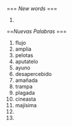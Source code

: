 === *New words* ===

1. 

==*Nuevas Palabras* ===

1. flujo
2. amplia
3. pelotas
4. aputatelo
5. ayuno
6. desapercebido
7. amañada
8. trampa
9. plagada
10. cineasta 
11. majísima
12.     
13. 
